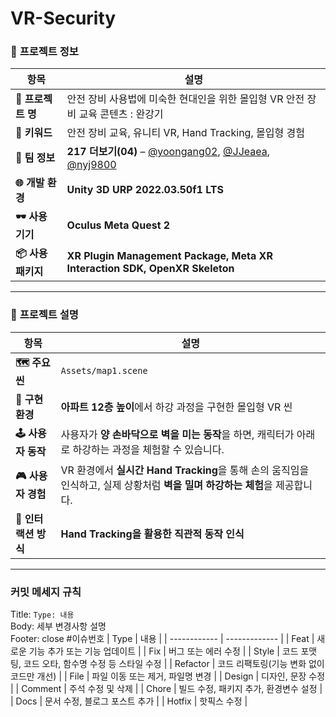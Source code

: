 # VR-Security

### 📌 **프로젝트 정보**

| **항목**         | **설명**                                                                                                                                              |
|-----------------|-------------------------------------------------------------------------------------------------------------------------------------------------------|
| **📛 프로젝트 명** | 안전 장비 사용법에 미숙한 현대인을 위한 몰입형 VR 안전 장비 교육 콘텐츠 : 완강기                                                                                   |
| **🔑 키워드**      | 안전 장비 교육, 유니티 VR, Hand Tracking, 몰입형 경험                                                                                                       |
| **👥 팀 정보**    | **217 더보기(04)** – [@yoongang02](https://github.com/yoongang02), [@JJeaea](https://github.com/JJeaea), [@nyj9800](https://github.com/nyj9800)       |
| **🌐 개발 환경**    | **Unity 3D URP 2022.03.50f1 LTS**                                                                                                                     |
| **🕶️ 사용 기기**  | **Oculus Meta Quest 2**                                                                                                                             |
| **📦 사용 패키지** | **XR Plugin Management Package, Meta XR Interaction SDK, OpenXR Skeleton**                                                                           |

---

### 📌 **프로젝트 설명**
| **항목**         | **설명**                                                                                                                                                  |
|-----------------|-------------------------------------------------------------------------------------------------------------------------------------------------------------|
| **🗺️ 주요 씬**    | `Assets/map1.scene`                                                                                                                                    |
| **🏢 구현 환경**  | **아파트 12층 높이**에서 하강 과정을 구현한 몰입형 VR 씬                                                                                                        |
| **🕹️ 사용자 동작** | 사용자가 **양 손바닥으로 벽을 미는 동작**을 하면, 캐릭터가 아래로 하강하는 과정을 체험할 수 있습니다.                                                                 |
| **🎮 사용자 경험** | VR 환경에서 **실시간 Hand Tracking**을 통해 손의 움직임을 인식하고, 실제 상황처럼 **벽을 밀며 하강하는 체험**을 제공합니다.                                           |
| **📡 인터랙션 방식** | **Hand Tracking을 활용한 직관적 동작 인식**                                                                                                              |

---

### 커밋 메세지 규칙</br>
Title: `Type: 내용`</br>
Body: 세부 변경사항 설명</br>
Footer: close #이슈번호
| Type | 내용 |
| ------------ | ------------- |
| Feat | 새로운 기능 추가 또는 기능 업데이트 |
| Fix | 버그 또는 에러 수정 |
| Style | 코드 포맷팅, 코드 오타, 함수명 수정 등 스타일 수정 |
| Refactor | 코드 리팩토링(기능 변화 없이 코드만 개선) |
| File | 파일 이동 또는 제거, 파일명 변경 |
| Design | 디자인, 문장 수정 |
| Comment | 주석 수정 및 삭제 |
| Chore | 빌드 수정, 패키지 추가, 환경변수 설정 |
| Docs | 문서 수정, 블로그 포스트 추가 |
| Hotfix | 핫픽스 수정 |

